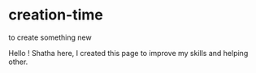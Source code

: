 # creation-time
to create something new

Hello !
Shatha here, I created this page to improve my skills and helping other.
